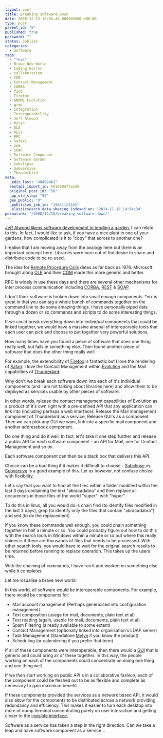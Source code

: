 ```yaml
---
layout: post
title: Breaking Software Down
date: 2008-12-15 15:53:43.000000000 +00:00
type: post
parent_id: "0"
published: true
password: ""
status: publish
categories:
  - Software
tags:
  - "*nix"
  - Brave New World
  - Coding Horror
  - collaboration
  - COM
  - Contact Management
  - CORBA
  - find
  - Firefox
  - GNOME Evolution
  - grep
  - Integration
  - Interoperability
  - Jeff Atwood
  - Mylyn
  - OLE
  - REST
  - RPC
  - Safari
  - sed
  - SOAP
  - Software Component
  - Software Garden
  - Subclipse
  - Subversive
  - Thunderbird
meta:
  _edit_last: "48492462"
  restapi_import_id: 591d994f7aad5
  original_post_id: "56"
  _wp_old_slug: "56"
  geo_public: "0"
  _publicize_job_id: "15641121183"
  _elasticsearch_data_sharing_indexed_on: "2024-11-18 14:54:34"
permalink: "/2008/12/15/breaking-software-down/"
---
```


[Jeff Atwood likens software development to tending a garden.](http://www.codinghorror.com/blog/archives/000987.html "Tending Your Software Garden")
I can relate to this. In fact, I would like to ask, if you have a nice plant in
one of your gardens, how complicated is it to "copy" that across to another one?

I realise that I am moving away from the analogy here but there is an important
concept here. Libraries were born out of the desire to share and distribute code
to be re-used.

The idea for
[Remote Procedure Calls](http://en.wikipedia.org/wiki/Remote_procedure_call "Remote Procedure Call")
dates as far back as 1976. Microsoft brought along
[OLE](http://en.wikipedia.org/wiki/Object_Linking_and_Embedding "Object Linking and Embedding")
and then
[COM](http://en.wikipedia.org/wiki/Component_Object_Model "Component Object Model")
made this more generic and better.

RPC is widely in use these days and there are several other mechanisms for inter
process communication including
[CORBA](http://en.wikipedia.org/wiki/CORBA "Common Object Request Broker Architecture"),
[REST](http://en.wikipedia.org/wiki/REST "Representational State Transfer") &
[SOAP](<http://en.wikipedia.org/wiki/SOAP_(protocol)> "Simple
Object Access Protocol").

<!-- more -->

I don't think software is broken down into small enough components. \*nix is
great in that you can tag a whole bunch of commands together on the command line
to do some amazing things. I have personally piped data through a dozen or so
commands and scripts to do some interesting things.

If we could break everything down into individual components that could be
linked together, we would have a massive arsenal of interoporable tools that
each user can pick and choose to put together very powerful solutions.

How many times have you found a piece of software that does one thing really
well, but fails in something else. Then found another piece of software that
does the other thing really well.

For example, the extensibility of
[Firefox](http://www.mozilla.org/firefox "Firefox") is fantastic but I love the
rendering of [Safari](http://www.apple.com/safari/ "Safari Web Browser"). I love
the Contact Management within
[Evolution](http://projects.gnome.org/evolution/ "Evolution") and the Mail
capabilities of [Thunderbird](http://www.mozilla.org/thunderbird "Thunderbird").

Why don't we break each software down into each of it's individual components
(and I am not talking about libraries here) and allow them to be deployed as
services usable by other pieces of software.

In other words, release the contact management capabilities of Evolution as a
product of it's own right with a pre-defined API that any application can link
into (including perhaps a web interface). Release the Mail management component
of Thunderbird as a service, Release GUI's as a component. Then we can pick any
GUI we want, link into a specific mail component and another addressbook
component.

Do one thing and do it well. In fact, let's take it one step further and release
a public API for each software component - an API for Mail, one for Contact
Management and so on.

Each software component can then be a black box that delivers this API.

Choice can be a bad thing if it makes it difficult to choose -
[Subclipse](http://subclipse.tigris.org "Subclipse") vs
[Subversive](http://www.eclipse.org/subversive "Subversive") is a good example
of this. Let us however, not confuse choice with flexibility.

Let's say that you want to find all the files within a folder modified within
the last 3 days containing the text "abracadabra" and then replace all
occurences in those files of the world "super"  with "hyper".

To do this in linux, all you would do is chain find (to identify files modified
in the last 3 days), grep (to identify only the files that contain
"abracadabra") and sed (to do the replacement).

If you know these commands well enough, you could chain something together in
half a minute or so. You could probably figure out how to do this with the
search tools in Windows within a minute or so but where this really shines is if
there are thousands of files that needs to be processed. With other search
tools, you would have to wait for the original search results to be returned
before running to replace operation. This takes up the users time.

With the chaining of commands, I have run it and worked on something else while
it completes.

Let me visualise a brave new world:

In this world, all software would be interoperable components. For example,
there would be components for:

- Mail account management (Perhaps genericised into configuration management)
- Text composition (usage for mail, documents, plain text et al)
- Text reading (again, usable for mail, documents, plain text et al)
- Spam Filtering (already available to some extent)
- Contact Management (optionally linked into organisation's LDAP server)
- Task Management (Standalone
  [Mylyn](http://www.eclipse.org/mylyn/ "Eclipse - Mylyn") if you know the
  product)
- Scheduling (or calendering if you prefer that term)

If all of these components were interoperable, then there would a
[GUI](http://en.wikipedia.org/wiki/Graphical_user_interface "Graphical User Interface")
that is generic and could bring all of these together. In this way, the people
working on each of the components could concentrate on doing one thing and one
thing well.

If we then start working on public API's in a collaborative fashion, each of the
component could be fleshed out to be as flexible and complete as necessary to
gain maximum benefit.

If these components provided the services as a network based API, it would also
allow for the components to be distributed across a network providing redundancy
and efficiency. This makes it easier to turn each desktop into more of dump
terminal concentrating purely on user interaction and getting closer to the
[invisible interface.](http://drone-ah.com/2008/12/12/invisible-interface/ "Invisible Interface")

Software as a service has taken a step in the right direction. Can we take a
leap and have software component as a service...
